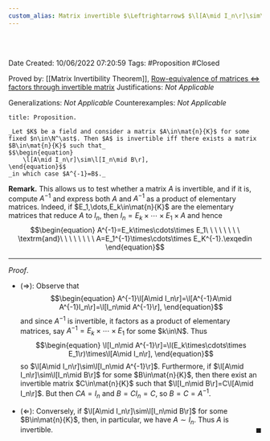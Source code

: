 ```yaml
---
custom_alias: Matrix invertible $\Leftrightarrow$ $\l[A\mid I_n\r]\sim\l[I_n\mid A^{-1}\r]$
---
```


<br />
<br />

Date Created: 10/06/2022 07:20:59
Tags: #Proposition #Closed

Proved by: [[Matrix Invertibility Theorem]], [Row-equivalence of matrices $\Leftrightarrow$ factors through invertible matrix](Row-equivalence%20of%20matrices%20iff%20factors%20through%20invertible%20matrix.md)
Justifications: _Not Applicable_

Generalizations: _Not Applicable_
Counterexamples: _Not Applicable_

``` ad-Proposition
title: Proposition.

_Let $K$ be a field and consider a matrix $A\in\mat{n}{K}$ for some fixed $n\in\N^\ast$. Then $A$ is invertible iff there exists a matrix $B\in\mat{n}{K}$ such that_
$$\begin{equation}
    \l[A\mid I_n\r]\sim\l[I_n\mid B\r],
\end{equation}$$
_in which case $A^{-1}=B$._

```

**Remark.** This allows us to test whether a matrix $A$ is invertible, and if it is, compute $A^{-1}$ and express both $A$ and $A^{-1}$ as a product of elementary matrices. Indeed, if $E_1,\dots,E_k\in\mat{n}{K}$ are the elementary matrices that reduce $A$ to $I_n$, then $I_n=E_k\times\cdots\times E_1\times A$ and hence
$$\begin{equation}
    A^{-1}=E_k\times\cdots\times E_1\ \ \ \ \ \ \ \ \textrm{and}\ \ \ \ \ \ \ \ A=E_1^{-1}\times\cdots\times E_K^{-1}.\exqedin
\end{equation}$$

---

_Proof_.
* ($\Rightarrow$): Observe that
$$\begin{equation}
    A^{-1}\l[A\mid I_n\r]=\l[A^{-1}A\mid A^{-1}I_n\r]=\l[I_n\mid A^{-1}\r],
\end{equation}$$
and since $A^{-1}$ is invertible, it factors as a product of elementary matrices, say $A^{-1}=E_k\times\cdots\times E_1$ for some $k\in\N$. Thus
$$\begin{equation}
    \l[I_n\mid A^{-1}\r]=\l(E_k\times\cdots\times E_1\r)\times\l[A\mid I_n\r], 
\end{equation}$$
so $\l[A\mid I_n\r]\sim\l[I_n\mid A^{-1}\r]$. Furthermore, if $\l[A\mid I_n\r]\sim\l[I_n\mid B\r]$ for some $B\in\mat{n}{K}$, then there exist an invertible matrix $C\in\mat{n}{K}$ such that $\l[I_n\mid B\r]=C\l[A\mid I_n\r]$. But then $CA=I_n$ and $B=CI_n=C$, so $B=C=A^{-1}$.

* ($\Leftarrow$): Conversely, if $\l[A\mid I_n\r]\sim\l[I_n\mid B\r]$ for some $B\in\mat{n}{K}$, then, in particular, we have $A\sim I_n$. Thus $A$ is invertible.<span style="float:right;">$\blacksquare$</span>
